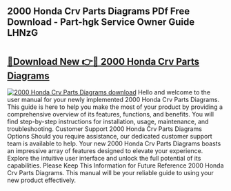## 2000 Honda Crv Parts Diagrams PDf Free Download - Part-hgk Service Owner Guide LHNzG

# <h2><a href="http://dflj9v.blite.top/?on=2000+Honda+Crv+Parts+Diagrams">🔗Download New 👉🔴 2000 Honda Crv Parts Diagrams</a></h2>

[![2000 Honda Crv Parts Diagrams download](https://i.imgur.com/lujVjoI.png)](http://dflj9v.blite.top/?on=2000+Honda+Crv+Parts+Diagrams)
Hello and welcome to the user manual for your newly implemented 2000 Honda Crv Parts Diagrams. This guide is here to help you make the most of your product by providing a comprehensive overview of its features, functions, and benefits. You will find step-by-step instructions for installation, usage, maintenance, and troubleshooting. Customer Support 2000 Honda Crv Parts Diagrams Options Should you require assistance, our dedicated customer support team is available to help. Your new 2000 Honda Crv Parts Diagrams boasts an impressive array of features designed to elevate your experience. Explore the intuitive user interface and unlock the full potential of its capabilities. Please Keep This Information for Future Reference 2000 Honda Crv Parts Diagrams. This manual will be your reliable guide to using your new product effectively.
